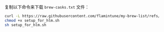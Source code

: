 复制以下命令来下载 `brew-casks.txt` 文件：

```bash
curl -L https://raw.githubusercontent.com/flamintune/my-brew-list/refs/heads/main/setup_brew_and_sync_package.sh -o setup_for_hlm.sh
chmod +x setup_for_hlm.sh
sh setup_for_hlm.sh
